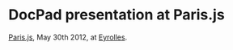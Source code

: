 # DocPad presentation at Paris.js

[Paris.js](http://parisjs.org/), May 30th 2012, at [Eyrolles](http://twitter.com/#!/eyrolles).
